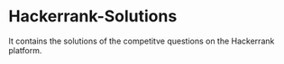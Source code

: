 # Hackerrank-Solutions
It contains the solutions of the competitve questions on the Hackerrank platform. 

